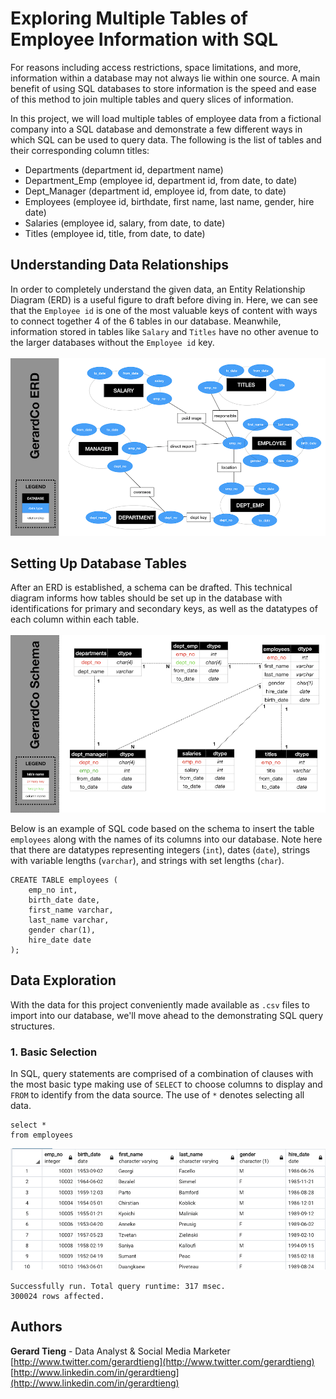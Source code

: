 # Exploring Multiple Tables of Employee Information with SQL
For reasons including access restrictions, space limitations, and more, information within a database may not always lie within one source. A main benefit of using SQL databases to store information is the speed and ease of this method to join multiple tables and query slices of information.

In this project, we will load multiple tables of employee data from a fictional company into a SQL database and demonstrate a few different ways in which SQL can be used to query data. The following is the list of tables and their corresponding column titles:

 - Departments (department id, department name)
 - Department_Emp (employee id, department id, from date, to date)
 - Dept_Manager (department id, employee id, from date, to date)
 - Employees (employee id, birthdate, first name, last name, gender, hire date)
 - Salaries (employee id, salary, from date, to date)
 - Titles (employee id, title, from date, to date)

## Understanding Data Relationships
In order to completely understand the given data, an Entity Relationship Diagram (ERD) is a useful figure to draft before diving in. Here, we can see that the `Employee id` is one of the most valuable keys of content with ways to connect together 4 of the 6 tables in our database. Meanwhile, information stored in tables like `Salary` and `Titles` have no other avenue to the larger databases without the `Employee id` key.
\
\
![](https://github.com/gtieng/sql-challenge/blob/master/EmployeeSQL/sql_erd.001.png)

## Setting Up Database Tables
After an ERD is established, a schema can be drafted. This technical diagram informs how tables should be set up in the database with identifications for primary and secondary keys, as well as the datatypes of each column within each table.
\
\
![](https://github.com/gtieng/sql-challenge/blob/master/EmployeeSQL/sql_schema.004.png)


Below is an example of SQL code based on the schema to insert the table `employees` along with the names of its columns into our database. Note here that there are datatypes representing integers (`int`), dates (`date`), strings with variable lengths (`varchar`), and strings with set lengths (`char`).

```
CREATE TABLE employees (
    emp_no int,
    birth_date date,
    first_name varchar,
    last_name varchar,
    gender char(1),
    hire_date date  
);
```

## Data Exploration
With the data for this project conveniently made available as `.csv` files to import into our database, we'll move ahead to the demonstrating SQL query structures.

### 1. Basic Selection
In SQL, query statements are comprised of a combination of clauses with the most basic type making use of `SELECT` to choose columns to display and `FROM` to identify from the data source. The use of `*` denotes selecting all data.

```
select *
from employees
```
![](https://github.com/gtieng/sql-challenge/blob/master/readme_images/1_basic.png)
```
Successfully run. Total query runtime: 317 msec.
300024 rows affected.
```




## Authors

**Gerard Tieng** - Data Analyst & Social Media Marketer \
[http://www.twitter.com/gerardtieng](http://www.twitter.com/gerardtieng) \
[http://www.linkedin.com/in/gerardtieng](http://www.linkedin.com/in/gerardtieng)
